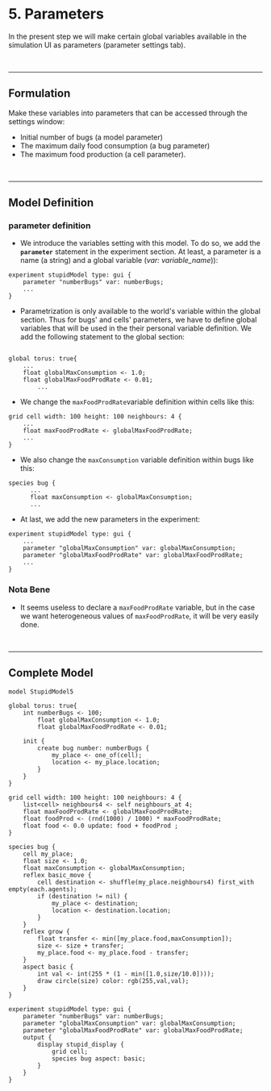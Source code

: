 # 5. Parameters
In the present step we will make certain global variables available in the simulation UI as parameters (parameter settings tab).


<br />

---


## Formulation
Make these variables into parameters that can be accessed through the settings window:
  * Initial number of bugs (a model parameter)
  * The maximum daily food consumption (a bug parameter)
  * The maximum food production (a cell parameter).
<br />

---

## Model Definition
### parameter definition
  * We introduce the variables setting with this model. To do so, we add the **`parameter`** statement in the experiment section. At least, a parameter is a name (a string) and a global variable (_var: variable\_name_)):

```
experiment stupidModel type: gui {
	parameter "numberBugs" var: numberBugs;
 	...
}
```

  * Parametrization is only available to the world's variable within the global section. Thus for bugs' and cells' parameters, we have to define global variables that will be used in the their personal variable definition. We add the following statement to the global section:

```

global torus: true{
	...
	float globalMaxConsumption <- 1.0;
	float globalMaxFoodProdRate <- 0.01;
        ...
```

  * We change the `maxFoodProdRate`variable definition within cells like this:

```
grid cell width: 100 height: 100 neighbours: 4 {
	...
	float maxFoodProdRate <- globalMaxFoodProdRate;
	...
}
```

  * We also change the `maxConsumption` variable definition within bugs like this:

```
species bug {
      ...
      float maxConsumption <- globalMaxConsumption;
      ...
```


  * At last, we add the new parameters in the experiment:
```
experiment stupidModel type: gui {
	...
 	parameter "globalMaxConsumption" var: globalMaxConsumption;
  	parameter "globalMaxFoodProdRate" var: globalMaxFoodProdRate;	
  	...
}
```

### Nota Bene
  * It seems useless to declare a `maxFoodProdRate` variable, but in the case we want heterogeneous values of `maxFoodProdRate`, it will be very easily done.

<br />

---

## Complete Model

```
model StupidModel5

global torus: true{
	int numberBugs <- 100;
        float globalMaxConsumption <- 1.0;
        float globalMaxFoodProdRate <- 0.01;
    
	init {
		create bug number: numberBugs {
			my_place <- one_of(cell);
			location <- my_place.location;
		}
	}
}

grid cell width: 100 height: 100 neighbours: 4 {
	list<cell> neighbours4 <- self neighbours_at 4;
	float maxFoodProdRate <- globalMaxFoodProdRate;
	float foodProd <- (rnd(1000) / 1000) * maxFoodProdRate;
	float food <- 0.0 update: food + foodProd ;
}

species bug {
	cell my_place;
	float size <- 1.0;
	float maxConsumption <- globalMaxConsumption;
	reflex basic_move {
		cell destination <- shuffle(my_place.neighbours4) first_with empty(each.agents);
		if (destination != nil) {
			my_place <- destination;
			location <- destination.location;
		}
	}
	reflex grow {
		float transfer <- min([my_place.food,maxConsumption]);
		size <- size + transfer;
		my_place.food <- my_place.food - transfer;
	}
	aspect basic {
		int val <- int(255 * (1 - min([1.0,size/10.0])));
		draw circle(size) color: rgb(255,val,val);
	}
} 

experiment stupidModel type: gui {
	parameter "numberBugs" var: numberBugs;
 	parameter "globalMaxConsumption" var: globalMaxConsumption;
  	parameter "globalMaxFoodProdRate" var: globalMaxFoodProdRate;	
  	output {
		display stupid_display {
			grid cell;
			species bug aspect: basic;
		}
	}
}
```